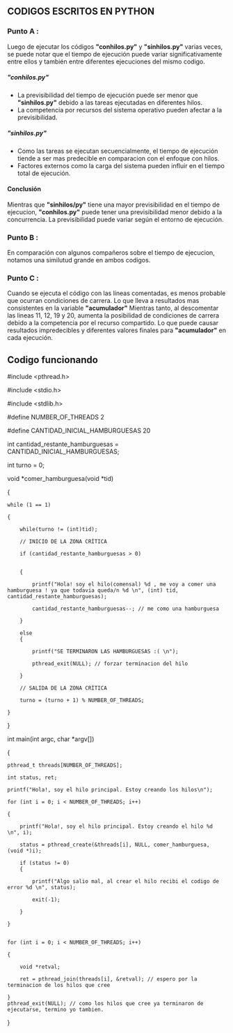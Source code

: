 ## CODIGOS ESCRITOS EN PYTHON

###  Punto A :
Luego de ejecutar los códigos **"conhilos.py"** y **"sinhilos.py"**  varias veces, se puede notar que el tiempo de ejecución puede variar significativamente entre ellos y también entre diferentes ejecuciones del mismo codigo.

##### "conhilos.py"

- La previsibilidad del tiempo de ejecución puede ser menor que **"sinhilos.py"** debido a las tareas ejecutadas en diferentes hilos.
- La competencia por recursos del sistema operativo pueden afectar a la previsibilidad.

##### "sinhilos.py"

- Como las tareas se ejecutan secuencialmente, el tiempo de ejecución tiende a ser mas predecible en comparacion con el enfoque con hilos.
- Factores externos como la carga del sistema pueden influir en el tiempo total de ejecución.


####  Conclusión
Mientras que **"sinhilos/py"** tiene una mayor previsibilidad en el tiempo de ejecucion, **"conhilos.py"** puede tener una previsibilidad menor debido a la concurrencia.
La previsibilidad puede variar según el entorno de ejecución.




### Punto B :

En comparación con algunos compañeros sobre el tiempo de ejecucion, notamos una similutud grande en ambos codigos.

### Punto C :

Cuando se ejecuta el código con las líneas comentadas, es menos probable que ocurran condiciones de carrera.
Lo que lleva a resultados mas consistentes en la variable **"acumulador"**
Mientras tanto, al descomentar las lineas 11, 12, 19 y 20, aumenta la posibilidad de condiciones de carrera debido a la competencia por el recurso compartido.
Lo que puede causar resultados impredecibles y diferentes  valores finales para **"acumulador"** en cada ejecución.

## Codigo funcionando 

#include <pthread.h>

#include <stdio.h>

#include <stdlib.h>

#define NUMBER_OF_THREADS 2

#define CANTIDAD_INICIAL_HAMBURGUESAS 20

int cantidad_restante_hamburguesas = CANTIDAD_INICIAL_HAMBURGUESAS;

int turno = 0; 

void *comer_hamburguesa(void *tid)

{

    while (1 == 1)
    
    {
    
        while(turno != (int)tid); 
        
        // INICIO DE LA ZONA CRÍTICA
        
        if (cantidad_restante_hamburguesas > 0)

        
        {
        
            printf("Hola! soy el hilo(comensal) %d , me voy a comer una hamburguesa ! ya que todavia queda/n %d \n", (int) tid, cantidad_restante_hamburguesas);
            
            cantidad_restante_hamburguesas--; // me como una hamburguesa
            
        }
        
        else
        {
        
            printf("SE TERMINARON LAS HAMBURGUESAS :( \n");
            
            pthread_exit(NULL); // forzar terminacion del hilo
            
        }
        
        // SALIDA DE LA ZONA CRÍTICA 
        
        turno = (turno + 1) % NUMBER_OF_THREADS; 
        
    }
    
}


int main(int argc, char *argv[])

{

    pthread_t threads[NUMBER_OF_THREADS];
    
    int status, ret;
    
    printf("Hola!, soy el hilo principal. Estoy creando los hilos\n");
    
    for (int i = 0; i < NUMBER_OF_THREADS; i++)
    
    {
    
        printf("Hola!, soy el hilo principal. Estoy creando el hilo %d \n", i);
        
        status = pthread_create(&threads[i], NULL, comer_hamburguesa, (void *)i);
        
        if (status != 0)
        {
        
            printf("Algo salio mal, al crear el hilo recibi el codigo de error %d \n", status);
            
            exit(-1);
            
        }
        
    }
    

    for (int i = 0; i < NUMBER_OF_THREADS; i++)
    
    {
    
        void *retval;
        
        ret = pthread_join(threads[i], &retval); // espero por la terminacion de los hilos que cree
        
    }
    pthread_exit(NULL); // como los hilos que cree ya terminaron de ejecutarse, termino yo tambien.
    
}
